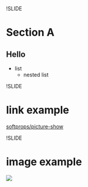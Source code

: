 !SLIDE
# Section A
## Hello

- list
	- nested list

!SLIDE
# link example

[softprops/picture-show](https://github.com/softprops/picture-show)

!SLIDE
# image example

![](images/sectiona.png)

